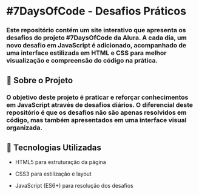 # #7DaysOfCode - Desafios Práticos

### Este repositório contém um site interativo que apresenta os desafios do projeto #7DaysOfCode da Alura. A cada dia, um novo desafio em JavaScript é adicionado, acompanhado de uma interface estilizada em HTML e CSS para melhor visualização e compreensão do código na prática.

## 📌 Sobre o Projeto

### O objetivo deste projeto é praticar e reforçar conhecimentos em JavaScript através de desafios diários. O diferencial deste repositório é que os desafios não são apenas resolvidos em código, mas também apresentados em uma interface visual organizada.

## 🚀 Tecnologias Utilizadas

- HTML5 para estruturação da página

- CSS3 para estilização e layout

- JavaScript (ES6+) para resolução dos desafios
